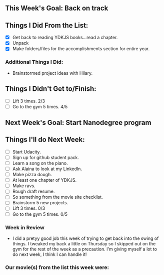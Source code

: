 ## This Week's Goal: Back on track

## Things I Did From the List:

- [x] Get back to reading YDKJS books...read a chapter.
- [x] Unpack
- [x] Make folders/files for the accomplishments section for entire year.

### Additional Things I Did:

- Brainstormed project ideas with Hilary.

## Things I Didn't Get to/Finish:

- [ ] Lift 3 times.  2/3
- [ ] Go to the gym 5 times. 4/5

## Next Week's Goal: Start Nanodegree program

## Things I'll do Next Week:

- [ ] Start Udacity.
- [ ] Sign up for github student pack.
- [ ] Learn a song on the piano.
- [ ] Ask Alaina to look at my LinkedIn.
- [ ] Make pizza dough.
- [ ] At least one chapter of YDKJS.
- [ ] Make ravs.
- [ ] Rough draft resume.
- [ ] So something from the movie site checklist.
- [ ] Brainstorm 5 new projects.
- [ ] Lift 3 times.  0/3
- [ ] Go to the gym 5 times. 0/5

### Week in Review

- I did a pretyy good job this week of trying to get back into the swing of things. I tweaked my back a little on Thursday so I skipped out on the gym for the rest of the week as a precaution. I'm giving myself a lot to do next week, I think I can handle it!

### Our movie(s) from the list this week were: